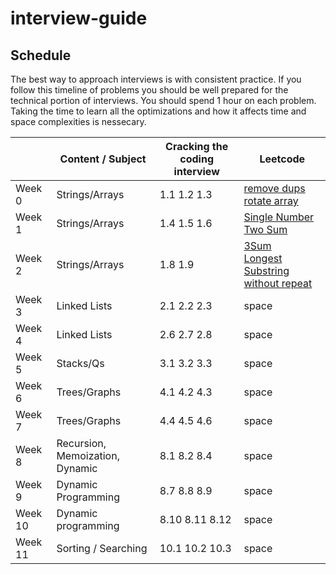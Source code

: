 # interview-guide

## Schedule
The best way to approach interviews is with consistent practice. If you follow this timeline of problems you should be well prepared for the technical portion of interviews. You should spend 1 hour on each problem. Taking the time to learn all the optimizations and how it affects time and space complexities is nessecary. 

|         | Content / Subject               | Cracking the coding interview | Leetcode |
|---------|---------------------------------|-------------------------------|----------|
| Week 0  | Strings/Arrays                      | 1.1 1.2 1.3                   | [remove dups](https://leetcode.com/explore/featured/card/top-interview-questions-easy/92/array/727/) <br>  [rotate array](https://leetcode.com/explore/featured/card/top-interview-questions-easy/92/array/564/)   |
| Week 1  | Strings/Arrays                         | 1.4 1.5 1.6                   | [Single Number](https://leetcode.com/explore/featured/card/top-interview-questions-easy/92/array/549/) <br> [Two Sum](https://leetcode.com/explore/featured/card/top-interview-questions-easy/92/array/546/) |
| Week 2  | Strings/Arrays                  | 1.8 1.9                       |  [3Sum](https://leetcode.com/explore/interview/card/top-interview-questions-medium/103/array-and-strings/776/) <br>  [Longest Substring without repeat](https://leetcode.com/explore/interview/card/top-interview-questions-medium/103/array-and-strings/779/)   |
| Week 3  | Linked Lists                    | 2.1 2.2 2.3                   | space    |
| Week 4  | Linked Lists                    | 2.6 2.7 2.8                   | space    |
| Week 5  | Stacks/Qs                       | 3.1 3.2 3.3                   | space    |
| Week 6  | Trees/Graphs                    | 4.1 4.2 4.3                   | space    |
| Week 7  | Trees/Graphs                    | 4.4 4.5 4.6                   | space    |
| Week 8  | Recursion, Memoization, Dynamic | 8.1 8.2 8.4                   | space    |
| Week 9  | Dynamic Programming             | 8.7 8.8 8.9                   | space    |
| Week 10 | Dynamic programming             | 8.10 8.11 8.12                | space    |
| Week 11 | Sorting / Searching             | 10.1 10.2 10.3                | space    |

